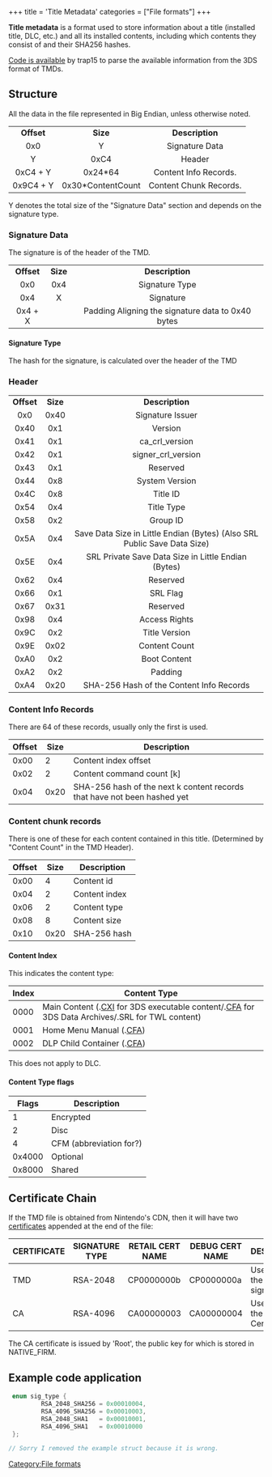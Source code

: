 +++
title = 'Title Metadata'
categories = ["File formats"]
+++

**Title metadata** is a format used to store information about a title
(installed title, DLC, etc.) and all its installed contents, including
which contents they consist of and their SHA256 hashes.

[Code is available](https://bitbucket.org/trap15/3dshax) by trap15 to
parse the available information from the 3DS format of TMDs.

## Structure

All the data in the file represented in Big Endian, unless otherwise
noted.

|            |                    |                        |
|:----------:|:------------------:|:----------------------:|
| **Offset** |      **Size**      |    **Description**     |
|    0x0     |         Y          |     Signature Data     |
|     Y      |        0xC4        |         Header         |
|  0xC4 + Y  |      0x24\*64      | Content Info Records.  |
| 0x9C4 + Y  | 0x30\*ContentCount | Content Chunk Records. |

Y denotes the total size of the "Signature Data" section and depends on
the signature type.

### Signature Data

The signature is of the header of the TMD.

|            |          |                                                   |
|:----------:|:--------:|:-------------------------------------------------:|
| **Offset** | **Size** |                  **Description**                  |
|    0x0     |   0x4    |                  Signature Type                   |
|    0x4     |    X     |                     Signature                     |
|  0x4 + X   |          | Padding Aligning the signature data to 0x40 bytes |

#### Signature Type

The hash for the signature, is calculated over the header of the TMD

### Header

|            |          |                                                                          |
|:----------:|:--------:|:------------------------------------------------------------------------:|
| **Offset** | **Size** |                             **Description**                              |
|    0x0     |   0x40   |                             Signature Issuer                             |
|    0x40    |   0x1    |                                 Version                                  |
|    0x41    |   0x1    |                              ca_crl_version                              |
|    0x42    |   0x1    |                            signer_crl_version                            |
|    0x43    |   0x1    |                                 Reserved                                 |
|    0x44    |   0x8    |                              System Version                              |
|    0x4C    |   0x8    |                                 Title ID                                 |
|    0x54    |   0x4    |                                Title Type                                |
|    0x58    |   0x2    |                                 Group ID                                 |
|    0x5A    |   0x4    | Save Data Size in Little Endian (Bytes) (Also SRL Public Save Data Size) |
|    0x5E    |   0x4    |           SRL Private Save Data Size in Little Endian (Bytes)            |
|    0x62    |   0x4    |                                 Reserved                                 |
|    0x66    |   0x1    |                                 SRL Flag                                 |
|    0x67    |   0x31   |                                 Reserved                                 |
|    0x98    |   0x4    |                              Access Rights                               |
|    0x9C    |   0x2    |                              Title Version                               |
|    0x9E    |   0x02   |                              Content Count                               |
|    0xA0    |   0x2    |                               Boot Content                               |
|    0xA2    |   0x2    |                                 Padding                                  |
|    0xA4    |   0x20   |                 SHA-256 Hash of the Content Info Records                 |

### Content Info Records

There are 64 of these records, usually only the first is used.

| Offset | Size | Description                                                              |
|--------|------|--------------------------------------------------------------------------|
| 0x00   | 2    | Content index offset                                                     |
| 0x02   | 2    | Content command count \[k\]                                              |
| 0x04   | 0x20 | SHA-256 hash of the next k content records that have not been hashed yet |

### Content chunk records

There is one of these for each content contained in this title.
(Determined by "Content Count" in the TMD Header).

| Offset | Size | Description   |
|--------|------|---------------|
| 0x00   | 4    | Content id    |
| 0x04   | 2    | Content index |
| 0x06   | 2    | Content type  |
| 0x08   | 8    | Content size  |
| 0x10   | 0x20 | SHA-256 hash  |

#### Content Index

This indicates the content type:

| Index | Content Type                                                                                                                                 |
|-------|----------------------------------------------------------------------------------------------------------------------------------------------|
| 0000  | Main Content (.[CXI](NCCH#CXI "wikilink") for 3DS executable content/.[CFA](NCCH#CFA "wikilink") for 3DS Data Archives/.SRL for TWL content) |
| 0001  | Home Menu Manual (.[CFA](NCCH#CFA "wikilink"))                                                                                               |
| 0002  | DLP Child Container (.[CFA](NCCH#CFA "wikilink"))                                                                                            |

This does not apply to DLC.

#### Content Type flags

| Flags  | Description             |
|--------|-------------------------|
| 1      | Encrypted               |
| 2      | Disc                    |
| 4      | CFM (abbreviation for?) |
| 0x4000 | Optional                |
| 0x8000 | Shared                  |

## Certificate Chain

If the TMD file is obtained from Nintendo's CDN, then it will have two
[certificates](Certificates "wikilink") appended at the end of the file:

| CERTIFICATE | SIGNATURE TYPE | RETAIL CERT NAME | DEBUG CERT NAME | DESCRIPTION                        |
|-------------|----------------|------------------|-----------------|------------------------------------|
| TMD         | RSA-2048       | CP0000000b       | CP0000000a      | Used to verify the TMD signature   |
| CA          | RSA-4096       | CA00000003       | CA00000004      | Used to verify the TMD Certificate |

The CA certificate is issued by 'Root', the public key for which is
stored in NATIVE_FIRM.

## Example code application

``` c
 enum sig_type {
         RSA_2048_SHA256 = 0x00010004,
         RSA_4096_SHA256 = 0x00010003,
         RSA_2048_SHA1   = 0x00010001,
         RSA_4096_SHA1   = 0x00010000
 };

// Sorry I removed the example struct because it is wrong.
```

[Category:File formats](Category:File_formats "wikilink")